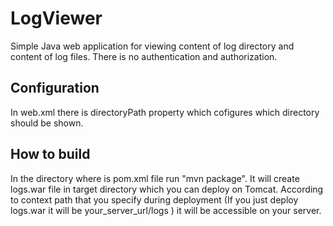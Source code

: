 LogViewer
==============
Simple Java web application for viewing content of log directory and content of log files. There is no authentication and authorization. 

Configuration
-------------------
In web.xml there is directoryPath property which cofigures which directory should be shown.

How to build
-------------------
In the directory where is pom.xml file run "mvn package". It will create logs.war file in target directory which you can deploy on Tomcat. According to context path that you specify during deployment (If you just deploy logs.war it will be your_server_url/logs ) it will be accessible on your server. 
